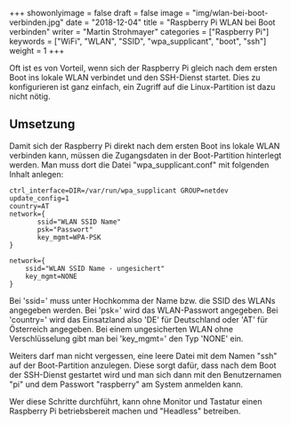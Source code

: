 +++
showonlyimage = false
draft = false
image = "img/wlan-bei-boot-verbinden.jpg"
date = "2018-12-04"
title = "Raspberry Pi WLAN bei Boot verbinden"
writer = "Martin Strohmayer"
categories = ["Raspberry Pi"]
keywords = ["WiFi", "WLAN", "SSID", "wpa_supplicant", "boot", "ssh"]
weight = 1
+++

Oft ist es von Vorteil, wenn sich der Raspberry Pi gleich nach dem ersten Boot ins lokale WLAN verbindet und den SSH-Dienst startet. Dies zu konfigurieren ist ganz einfach,  ein Zugriff auf die Linux-Partition ist dazu nicht nötig.
<!--more-->


## Umsetzung

Damit sich der Raspberry Pi direkt nach dem ersten Boot ins lokale WLAN verbinden kann, müssen die Zugangsdaten in der Boot-Partition hinterlegt werden.
Man muss dort die Datei "wpa_supplicant.conf" mit folgenden Inhalt anlegen:

```
ctrl_interface=DIR=/var/run/wpa_supplicant GROUP=netdev
update_config=1
country=AT
network={
       ssid="WLAN SSID Name"
       psk="Passwort"
       key_mgmt=WPA-PSK
} 

network={
    ssid="WLAN SSID Name - ungesichert"
    key_mgmt=NONE
}
```
Bei 'ssid=' muss unter Hochkomma der Name bzw. die SSID des WLANs angegeben werden. Bei 'psk=' wird das WLAN-Passwort angegeben. Bei 'country=' wird das Einsatzland also 'DE' für Deutschland oder 'AT' für Österreich angegeben. Bei einem ungesicherten WLAN ohne Verschlüsselung gibt man bei 'key_mgmt=' den Typ 'NONE' ein.

Weiters darf man nicht vergessen, eine leere Datei mit dem Namen "ssh" auf der Boot-Partition anzulegen. Diese sorgt dafür, dass nach dem Boot der SSH-Dienst gestartet wird und man sich dann mit den Benutzernamen "pi" und dem Passwort "raspberry" am System anmelden kann.

Wer diese Schritte durchführt, kann ohne Monitor und Tastatur einen Raspberry Pi betriebsbereit machen und "Headless" betreiben.
